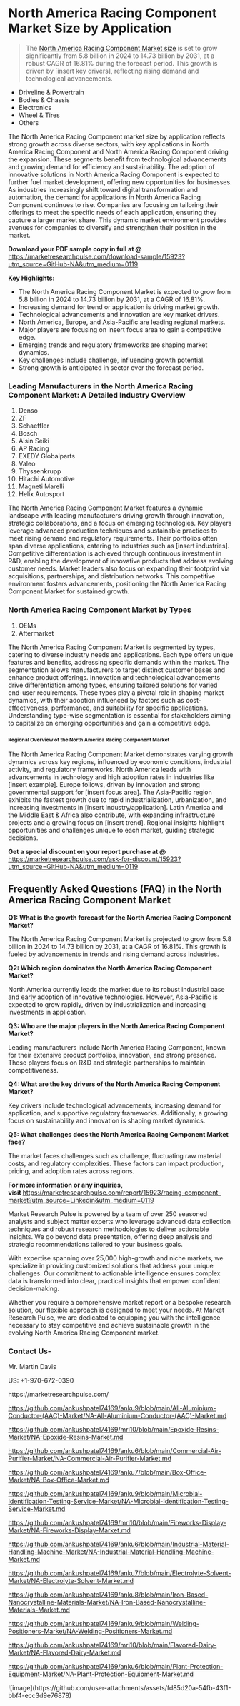<h1>North America Racing Component Market&nbsp;Size by Application</h1><blockquote><p>The <a href="https://marketresearchpulse.com/download-sample/15923?utm_source=GitHub-NA&amp;utm_medium=0119">North America Racing Component Market size</a> is set to grow significantly from 5.8 billion in 2024 to 14.73 billion by 2031, at a robust CAGR of 16.81% during the forecast period. This growth is driven by [insert key drivers], reflecting rising demand and technological advancements.</p></blockquote><ul><li>Driveline & Powertrain<li> Bodies & Chassis<li> Electronics<li> Wheel & Tires<li> Others</li></ul><p>The North America Racing Component market size by application reflects strong growth across diverse sectors, with key applications in North America Racing Component and North America Racing Component driving the expansion. These segments benefit from technological advancements and growing demand for efficiency and sustainability. The adoption of innovative solutions in North America Racing Component is expected to further fuel market development, offering new opportunities for businesses. As industries increasingly shift toward digital transformation and automation, the demand for applications in North America Racing Component continues to rise. Companies are focusing on tailoring their offerings to meet the specific needs of each application, ensuring they capture a larger market share. This dynamic market environment provides avenues for companies to diversify and strengthen their position in the market.</p><p><strong>Download your PDF sample copy in full at @ </strong><a href="https://marketresearchpulse.com/download-sample/15923?utm_source=GitHub-NA&amp;utm_medium=0119">https://marketresearchpulse.com/download-sample/15923?utm_source=GitHub-NA&amp;utm_medium=0119</a></p><p><strong>Key Highlights: </strong></p><ul><li>The North America Racing Component Market is expected to grow from 5.8 billion in 2024 to 14.73 billion by 2031, at a CAGR of 16.81%.</li><li>Increasing demand for trend or application is driving market growth.</li><li>Technological advancements and innovation are key market drivers.</li><li>North America, Europe, and Asia-Pacific are leading regional markets.</li><li>Major players are focusing on insert focus area to gain a competitive edge.</li><li>Emerging trends and regulatory frameworks are shaping market dynamics.</li><li>Key challenges include challenge, influencing growth potential.</li><li>Strong growth is anticipated in sector over the forecast period.</li></ul><h3>Leading Manufacturers in the North America Racing Component Market: A Detailed Industry Overview</h3><ol><li>Denso</li><li>ZF</li><li>Schaeffler</li><li>Bosch</li><li>Aisin Seiki</li><li>AP Racing</li><li>EXEDY Globalparts</li><li>Valeo</li><li>Thyssenkrupp</li><li>Hitachi Automotive</li><li>Magneti Marelli</li><li>Helix Autosport</li></ol><div class="flex max-w-full flex-col flex-grow"><div class="min-h-8 text-message flex w-full flex-col items-end gap-2 whitespace-normal break-words [.text-message+&amp;]:mt-5" dir="auto" data-message-author-role="assistant" data-message-id="fd8432e4-4910-450d-b182-61b7bfb0a01f" data-message-model-slug="gpt-4o"><div class="flex w-full flex-col gap-1 empty:hidden first:pt-[3px]"><div class="markdown prose w-full break-words dark:prose-invert light"><p>The North America Racing Component Market features a dynamic landscape with leading manufacturers driving growth through innovation, strategic collaborations, and a focus on emerging technologies. Key players leverage advanced production techniques and sustainable practices to meet rising demand and regulatory requirements. Their portfolios often span diverse applications, catering to industries such as [insert industries]. Competitive differentiation is achieved through continuous investment in R&amp;D, enabling the development of innovative products that address evolving customer needs. Market leaders also focus on expanding their footprint via acquisitions, partnerships, and distribution networks. This competitive environment fosters advancements, positioning the North America Racing Component Market for sustained growth.</p></div></div></div></div><h3>North America Racing Component Market by Types</h3><ol><li>OEMs<li> Aftermarket</li></ol><div class="flex max-w-full flex-col flex-grow"><div class="min-h-8 text-message flex w-full flex-col items-end gap-2 whitespace-normal break-words [.text-message+&amp;]:mt-5" dir="auto" data-message-author-role="assistant" data-message-id="084470be-0bb7-4664-bddf-5156b4f41249" data-message-model-slug="gpt-4o-mini"><div class="flex w-full flex-col gap-1 empty:hidden first:pt-[3px]"><div class="markdown prose w-full break-words dark:prose-invert light"><p>The North America Racing Component Market is segmented by types, catering to diverse industry needs and applications. Each type offers unique features and benefits, addressing specific demands within the market. The segmentation allows manufacturers to target distinct customer bases and enhance product offerings. Innovation and technological advancements drive differentiation among types, ensuring tailored solutions for varied end-user requirements. These types play a pivotal role in shaping market dynamics, with their adoption influenced by factors such as cost-effectiveness, performance, and suitability for specific applications. Understanding type-wise segmentation is essential for stakeholders aiming to capitalize on emerging opportunities and gain a competitive edge.</p></div></div></div></div><h3><span style="font-size: 11px;">Regional Overview of the North America Racing Component Market</span></h3><div class="flex max-w-full flex-col flex-grow"><div class="min-h-8 text-message flex w-full flex-col items-end gap-2 whitespace-normal break-words [.text-message+&amp;]:mt-5" dir="auto" data-message-author-role="assistant" data-message-id="e9038762-ce64-4e30-91c9-9bd413514231" data-message-model-slug="gpt-4o-mini"><div class="flex w-full flex-col gap-1 empty:hidden first:pt-[3px]"><div class="markdown prose w-full break-words dark:prose-invert light"><p>The North America Racing Component Market demonstrates varying growth dynamics across key regions, influenced by economic conditions, industrial activity, and regulatory frameworks. North America leads with advancements in technology and high adoption rates in industries like [insert example]. Europe follows, driven by innovation and strong governmental support for [insert focus area]. The Asia-Pacific region exhibits the fastest growth due to rapid industrialization, urbanization, and increasing investments in [insert industry/application]. Latin America and the Middle East &amp; Africa also contribute, with expanding infrastructure projects and a growing focus on [insert trend]. Regional insights highlight opportunities and challenges unique to each market, guiding strategic decisions.</p></div></div></div></div><p><strong>Get a special discount on your report purchase at @ </strong><a href="https://marketresearchpulse.com/ask-for-discount/15923?utm_source=GitHub-NA&amp;utm_medium=0119">https://marketresearchpulse.com/ask-for-discount/15923?utm_source=GitHub-NA&amp;utm_medium=0119</a></p><h2>Frequently Asked Questions (FAQ) in the North America Racing Component Market</h2><p><strong>Q1: What is the growth forecast for the North America Racing Component Market?</strong></p><p>The North America Racing Component Market is projected to grow from 5.8 billion in 2024 to 14.73 billion by 2031, at a CAGR of 16.81%. This growth is fueled by advancements in trends and rising demand across industries.</p><p><strong>Q2: Which region dominates the North America Racing Component Market?</strong></p><p>North America currently leads the market due to its robust industrial base and early adoption of innovative technologies. However, Asia-Pacific is expected to grow rapidly, driven by industrialization and increasing investments in application.</p><p><strong>Q3: Who are the major players in the North America Racing Component Market?</strong></p><p>Leading manufacturers include North America Racing Component, known for their extensive product portfolios, innovation, and strong presence. These players focus on R&amp;D and strategic partnerships to maintain competitiveness.</p><p><strong>Q4: What are the key drivers of the North America Racing Component Market?</strong></p><p>Key drivers include technological advancements, increasing demand for application, and supportive regulatory frameworks. Additionally, a growing focus on sustainability and innovation is shaping market dynamics.</p><p><strong>Q5: What challenges does the North America Racing Component Market face?</strong></p><p>The market faces challenges such as challenge, fluctuating raw material costs, and regulatory complexities. These factors can impact production, pricing, and adoption rates across regions.</p><p><strong>For more information or any inquiries, visit&nbsp;</strong><a href="https://marketresearchpulse.com/report/15923/racing-component-market?utm_source=Linkedin&utm_medium=0119">https://marketresearchpulse.com/report/15923/racing-component-market?utm_source=Linkedin&utm_medium=0119</a></p><p>Market Research Pulse is powered by a team of over 250 seasoned analysts and subject matter experts who leverage advanced data collection techniques and robust research methodologies to deliver actionable insights. We go beyond data presentation, offering deep analysis and strategic recommendations tailored to your business goals.</p><p>With expertise spanning over 25,000 high-growth and niche markets, we specialize in providing customized solutions that address your unique challenges. Our commitment to actionable intelligence ensures complex data is transformed into clear, practical insights that empower confident decision-making.</p><p>Whether you require a comprehensive market report or a bespoke research solution, our flexible approach is designed to meet your needs. At Market Research Pulse, we are dedicated to equipping you with the intelligence necessary to stay competitive and achieve sustainable growth in the evolving North America Racing Component market.</p><h3><strong>Contact Us-</strong></h3><p>Mr. Martin Davis</p><p>US: +1-970-672-0390</p><p>https://marketresearchpulse.com/</p><p><a href="https://github.com/ankushpatel74169/anku9/blob/main/All-Aluminium-Conductor-(AAC)-Market/NA-All-Aluminium-Conductor-(AAC)-Market.md">https://github.com/ankushpatel74169/anku9/blob/main/All-Aluminium-Conductor-(AAC)-Market/NA-All-Aluminium-Conductor-(AAC)-Market.md</a></p><p><a href="https://github.com/ankushpatel74169/mri10/blob/main/Epoxide-Resins-Market/NA-Epoxide-Resins-Market.md">https://github.com/ankushpatel74169/mri10/blob/main/Epoxide-Resins-Market/NA-Epoxide-Resins-Market.md</a></p><p><a href="https://github.com/ankushpatel74169/anku6/blob/main/Commercial-Air-Purifier-Market/NA-Commercial-Air-Purifier-Market.md">https://github.com/ankushpatel74169/anku6/blob/main/Commercial-Air-Purifier-Market/NA-Commercial-Air-Purifier-Market.md</a></p><p><a href="https://github.com/ankushpatel74169/anku7/blob/main/Box-Office-Market/NA-Box-Office-Market.md">https://github.com/ankushpatel74169/anku7/blob/main/Box-Office-Market/NA-Box-Office-Market.md</a></p><p><a href="https://github.com/ankushpatel74169/anku9/blob/main/Microbial-Identification-Testing-Service-Market/NA-Microbial-Identification-Testing-Service-Market.md">https://github.com/ankushpatel74169/anku9/blob/main/Microbial-Identification-Testing-Service-Market/NA-Microbial-Identification-Testing-Service-Market.md</a></p><p><a href="https://github.com/ankushpatel74169/mri10/blob/main/Fireworks-Display-Market/NA-Fireworks-Display-Market.md">https://github.com/ankushpatel74169/mri10/blob/main/Fireworks-Display-Market/NA-Fireworks-Display-Market.md</a></p><p><a href="https://github.com/ankushpatel74169/anku6/blob/main/Industrial-Material-Handling-Machine-Market/NA-Industrial-Material-Handling-Machine-Market.md">https://github.com/ankushpatel74169/anku6/blob/main/Industrial-Material-Handling-Machine-Market/NA-Industrial-Material-Handling-Machine-Market.md</a></p><p><a href="https://github.com/ankushpatel74169/anku7/blob/main/Electrolyte-Solvent-Market/NA-Electrolyte-Solvent-Market.md">https://github.com/ankushpatel74169/anku7/blob/main/Electrolyte-Solvent-Market/NA-Electrolyte-Solvent-Market.md</a></p><p><a href="https://github.com/ankushpatel74169/anku8/blob/main/Iron-Based-Nanocrystalline-Materials-Market/NA-Iron-Based-Nanocrystalline-Materials-Market.md">https://github.com/ankushpatel74169/anku8/blob/main/Iron-Based-Nanocrystalline-Materials-Market/NA-Iron-Based-Nanocrystalline-Materials-Market.md</a></p><p><a href="https://github.com/ankushpatel74169/anku9/blob/main/Welding-Positioners-Market/NA-Welding-Positioners-Market.md">https://github.com/ankushpatel74169/anku9/blob/main/Welding-Positioners-Market/NA-Welding-Positioners-Market.md</a></p><p><a href="https://github.com/ankushpatel74169/mri10/blob/main/Flavored-Dairy-Market/NA-Flavored-Dairy-Market.md">https://github.com/ankushpatel74169/mri10/blob/main/Flavored-Dairy-Market/NA-Flavored-Dairy-Market.md</a></p><p><a href="https://github.com/ankushpatel74169/anku6/blob/main/Plant-Protection-Equipment-Market/NA-Plant-Protection-Equipment-Market.md">https://github.com/ankushpatel74169/anku6/blob/main/Plant-Protection-Equipment-Market/NA-Plant-Protection-Equipment-Market.md</a></p>
![image](https://github.com/user-attachments/assets/fd85d20a-54fb-43f1-bbf4-ecc3d9e76878)
